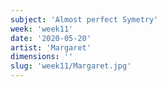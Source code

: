 ```yaml
---
subject: 'Almost perfect Symetry'
week: 'week11'
date: '2020-05-20'
artist: 'Margaret'
dimensions: ''
slug: 'week11/Margaret.jpg'
---
```

